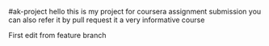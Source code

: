 #ak-project
hello this is my project for coursera assignment submission
you can also refer it by pull request
it a very informative course

First edit from feature branch
